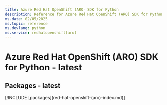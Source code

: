 ```yaml
---
title: Azure Red Hat OpenShift (ARO) SDK for Python
description: Reference for Azure Red Hat OpenShift (ARO) SDK for Python
ms.date: 02/05/2025
ms.topic: reference
ms.devlang: python
ms.service: redhatopenshift(aro)
---
```

# Azure Red Hat OpenShift (ARO) SDK for Python - latest
## Packages - latest
[!INCLUDE [packages](red-hat-openshift-(aro\)-index.md)]